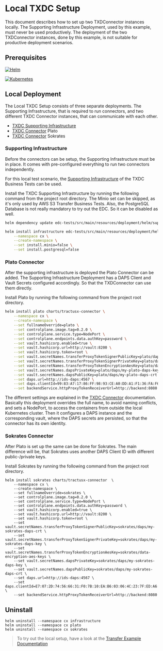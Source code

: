 # Local TXDC Setup

This document describes how to set up two TXDConnector instances locally. The Supporting Infrastructure Deployment, used
by this
example, must never be used productively. The deployment of the two TXDConnector instances, done by this example, is not
suitable for
productive deployment scenarios.

## Prerequisites

[![Helm][helm-shield]][helm-url]

[![Kubernetes][kubernets-shield]][kubernets-url]

## Local Deployment

The Local TXDC Setup consists of three separate deployments. The Supporting Infrastructure, that is required to
run connectors, and two different TXDC Connector instances, that can communicate with each other.

- [TXDC Supporting Infrastructure](../../edc-tests/src/main/resources/deployment/helm/supporting-infrastructure/README.md)
- [TXDC Connector](../../charts/tractusx-connector/README.md) Plato
- [TXDC Connector](../../charts/tractusx-connector/README.md) Sokrates

[helm-shield]: https://img.shields.io/badge/Helm-URL-lightgrey

[helm-url]: https://helm.sh

[kubernets-shield]: https://img.shields.io/badge/Kubernetes-URL-lightgrey

[kubernets-url]: https://kubernetes.io/

### Supporting Infrastructure

Before the connectors can be setup, the Supporting Infrastructure must be in place. It comes with pre-configured everything
to run two connectors independently.

For this local test scenario,
the [Supporting Infrastructure](../../edc-tests/src/main/resources/deployment/helm/supporting-infrastructure/README.md)
of the TXDC Business Tests can be used.

Install the TXDC Supporting Infrastructure by running the following command from the project root directory. The Minio
set can be skipped, as it's only used by AWS S3 Transfer Business Tests. Also, the PostgreSQL Database is not really
mandatory to try out the EDC. So it can be disabled as well.

```sh
helm dependency update edc-tests/src/main/resources/deployment/helm/supporting-infrastructure
```

```sh
helm install infrastructure edc-tests/src/main/resources/deployment/helm/supporting-infrastructure \
    --namespace cx \
    --create-namespace \
    --set install.minio=false \
    --set install.postgresql=false
```

### Plato Connector

After the supporting infrastructure is deployed the Plato Connector can be added. The Supporting Infrastructure
Deployment has a DAPS Client and Vault Secrets configured accordingly. So that the TXDConnector can use them directly.

Install Plato by running the following command from the project root directory.

```sh
helm install plato charts/tractusx-connector \
    --namespace cx \
    --create-namespace \
    --set fullnameOverride=plato \
    --set controlplane.image.tag=0.2.0 \
    --set controlplane.service.type=NodePort \
    --set controlplane.endpoints.data.authKey=password \
    --set vault.hashicorp.enabled=true \
    --set vault.hashicorp.url=http://vault:8200 \
    --set vault.hashicorp.token=root \
    --set vault.secretNames.transferProxyTokenSignerPublicKey=plato/daps/my-plato-daps-crt \
    --set vault.secretNames.transferProxyTokenSignerPrivateKey=plato/daps/my-plato-daps-key \
    --set vault.secretNames.transferProxyTokenEncryptionAesKey=plato/data-encryption-aes-keys \
    --set vault.secretNames.dapsPrivateKey=plato/daps/my-plato-daps-key \
    --set vault.secretNames.dapsPublicKey=plato/daps/my-plato-daps-crt \
    --set daps.url=http://ids-daps:4567 \
    --set daps.clientId=99:83:A7:17:86:FF:98:93:CE:A0:DD:A1:F1:36:FA:F6:0F:75:0A:23:keyid:99:83:A7:17:86:FF:98:93:CE:A0:DD:A1:F1:36:FA:F6:0F:75:0A:23 \
    --set backendService.httpProxyTokenReceiverUrl=http://backend:8080
```

The different settings are explained in the [TXDC Connector](../../charts/tractusx-connector/README.md) documentation.
Basically this deployment overrides the full name, to avoid naming conflicts, and sets a NodePort, to access the
containers from outside the local Kubernetes cluster. Then it configures a DAPS instance and the corresponding vault,
where the DAPS secrets are persisted, so that the connector has its own identity.

### Sokrates Connector

After Plato is set up the same can be done for Sokrates. The main difference will be, that Sokrates uses another DAPS
Client ID with different public-/private keys.

Install Sokrates by running the following command from the project root directory.

```shell
helm install sokrates charts/tractusx-connector  \
    --namespace cx \
    --create-namespace \
    --set fullnameOverride=sokrates \
    --set controlplane.image.tag=0.2.0 \
    --set controlplane.service.type=NodePort \
    --set controlplane.endpoints.data.authKey=password \
    --set vault.hashicorp.enabled=true \
    --set vault.hashicorp.url=http://vault:8200 \
    --set vault.hashicorp.token=root \
    --set vault.secretNames.transferProxyTokenSignerPublicKey=sokrates/daps/my-sokrates-daps-crt \
    --set vault.secretNames.transferProxyTokenSignerPrivateKey=sokrates/daps/my-sokrates-daps-key \
    --set vault.secretNames.transferProxyTokenEncryptionAesKey=sokrates/data-encryption-aes-keys \
    --set vault.secretNames.dapsPrivateKey=sokrates/daps/my-sokrates-daps-key \
    --set vault.secretNames.dapsPublicKey=sokrates/daps/my-sokrates-daps-crt \
    --set daps.url=http://ids-daps:4567 \
    --set daps.clientId=E7:07:2D:74:56:66:31:F0:7B:10:EA:B6:03:06:4C:23:7F:ED:A6:65:keyid:E7:07:2D:74:56:66:31:F0:7B:10:EA:B6:03:06:4C:23:7F:ED:A6:65 \
    --set backendService.httpProxyTokenReceiverUrl=http://backend:8080
```

## Uninstall

```shell
helm uninstall --namespace cx infrastructure
helm uninstall --namespace cx plato
helm uninstall --namespace cx sokrates
```

> To try out the local setup, have a look at the [Transfer Example Documentation](Transfer%20Data.md)